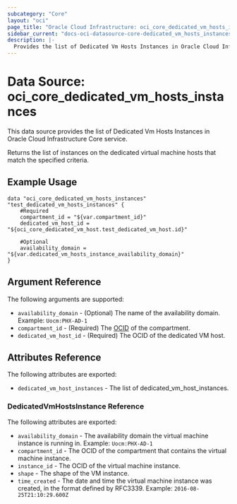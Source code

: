 ```yaml
---
subcategory: "Core"
layout: "oci"
page_title: "Oracle Cloud Infrastructure: oci_core_dedicated_vm_hosts_instances"
sidebar_current: "docs-oci-datasource-core-dedicated_vm_hosts_instances"
description: |-
  Provides the list of Dedicated Vm Hosts Instances in Oracle Cloud Infrastructure Core service
---
```


# Data Source: oci_core_dedicated_vm_hosts_instances
This data source provides the list of Dedicated Vm Hosts Instances in Oracle Cloud Infrastructure Core service.

Returns the list of instances on the dedicated virtual machine hosts that match the specified criteria.


## Example Usage

```hcl
data "oci_core_dedicated_vm_hosts_instances" "test_dedicated_vm_hosts_instances" {
	#Required
	compartment_id = "${var.compartment_id}"
	dedicated_vm_host_id = "${oci_core_dedicated_vm_host.test_dedicated_vm_host.id}"

	#Optional
	availability_domain = "${var.dedicated_vm_hosts_instance_availability_domain}"
}
```

## Argument Reference

The following arguments are supported:

* `availability_domain` - (Optional) The name of the availability domain.  Example: `Uocm:PHX-AD-1` 
* `compartment_id` - (Required) The [OCID](https://docs.cloud.oracle.com/iaas/Content/General/Concepts/identifiers.htm) of the compartment.
* `dedicated_vm_host_id` - (Required) The OCID of the dedicated VM host.


## Attributes Reference

The following attributes are exported:

* `dedicated_vm_host_instances` - The list of dedicated_vm_host_instances.

### DedicatedVmHostsInstance Reference

The following attributes are exported:

* `availability_domain` - The availability domain the virtual machine instance is running in.  Example: `Uocm:PHX-AD-1` 
* `compartment_id` - The OCID of the compartment that contains the virtual machine instance. 
* `instance_id` - The OCID of the virtual machine instance. 
* `shape` - The shape of the VM instance. 
* `time_created` - The date and time the virtual machine instance was created, in the format defined by RFC3339.  Example: `2016-08-25T21:10:29.600Z` 


